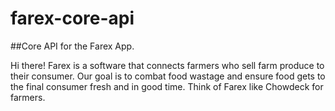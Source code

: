 # farex-core-api
##Core API for the Farex App.

Hi there! Farex is a software that connects farmers who sell farm produce to their consumer. Our goal is to combat food wastage and ensure food gets to the final consumer fresh and in good time. Think of Farex like Chowdeck for farmers.
